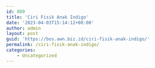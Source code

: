 ```yaml
---
id: 889
title: 'Ciri Fisik Anak Indigo'
date: '2023-04-03T15:14:12+00:00'
author: admin
layout: post
guid: 'https://bos.awn.biz.id/ciri-fisik-anak-indigo/'
permalink: /ciri-fisik-anak-indigo/
categories:
    - Uncategorized
---
```


